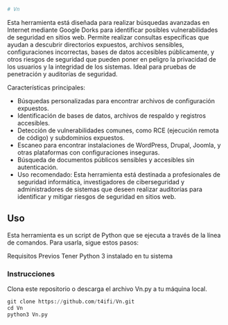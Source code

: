 ```python
# Vn
```
Esta herramienta está diseñada para realizar búsquedas avanzadas en Internet mediante Google Dorks para identificar posibles vulnerabilidades de seguridad en sitios web. Permite realizar consultas específicas que ayudan a descubrir directorios expuestos, archivos sensibles, configuraciones incorrectas, bases de datos accesibles públicamente, y otros riesgos de seguridad que pueden poner en peligro la privacidad de los usuarios y la integridad de los sistemas. Ideal para pruebas de penetración y auditorías de seguridad.

Características principales:
- Búsquedas personalizadas para encontrar archivos de configuración expuestos.
- Identificación de bases de datos, archivos de respaldo y registros accesibles.
- Detección de vulnerabilidades comunes, como RCE (ejecución remota de código) y subdominios expuestos.
- Escaneo para encontrar instalaciones de WordPress, Drupal, Joomla, y otras plataformas con configuraciones inseguras.
- Búsqueda de documentos públicos sensibles y accesibles sin autenticación.
- Uso recomendado: Esta herramienta está destinada a profesionales de seguridad informática, investigadores de ciberseguridad y administradores de sistemas que deseen realizar auditorías para identificar y mitigar riesgos de seguridad en sitios web.


## Uso
Esta herramienta es un script de Python que se ejecuta a través de la línea de comandos. Para usarla, sigue estos pasos:

Requisitos Previos
Tener Python 3 instalado en tu sistema

### Instrucciones
Clona este repositorio o descarga el archivo Vn.py a tu máquina local.
```python
git clone https://github.com/t4ifi/Vn.git
cd Vn
python3 Vn.py
```
